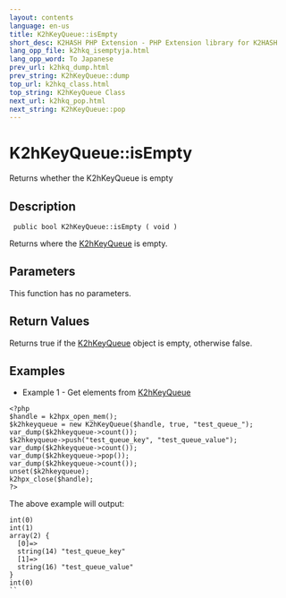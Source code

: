 ```yaml
---
layout: contents
language: en-us
title: K2hKeyQueue::isEmpty
short_desc: K2HASH PHP Extension - PHP Extension library for K2HASH
lang_opp_file: k2hkq_isemptyja.html
lang_opp_word: To Japanese
prev_url: k2hkq_dump.html
prev_string: K2hKeyQueue::dump
top_url: k2hkq_class.html
top_string: K2hKeyQueue Class
next_url: k2hkq_pop.html
next_string: K2hKeyQueue::pop
---
```


# K2hKeyQueue::isEmpty
Returns whether the K2hKeyQueue is empty

## Description
```
 public bool K2hKeyQueue::isEmpty ( void )
```
Returns where the [K2hKeyQueue](k2hkq_class.html) is empty. 

## Parameters
This function has no parameters.

## Return Values
Returns true if the [K2hKeyQueue](k2hkq_class.html) object is empty, otherwise false.

## Examples
- Example 1 - Get elements from [K2hKeyQueue](k2hkq_class.html)
```
<?php
$handle = k2hpx_open_mem();
$k2hkeyqueue = new K2hKeyQueue($handle, true, "test_queue_");
var_dump($k2hkeyqueue->count());
$k2hkeyqueue->push("test_queue_key", "test_queue_value");
var_dump($k2hkeyqueue->count());
var_dump($k2hkeyqueue->pop());
var_dump($k2hkeyqueue->count());
unset($k2hkeyqueue);
k2hpx_close($handle);
?>
```
The above example will output:
```
int(0)
int(1)
array(2) {
  [0]=>
  string(14) "test_queue_key"
  [1]=>
  string(16) "test_queue_value"
}
int(0)
``
